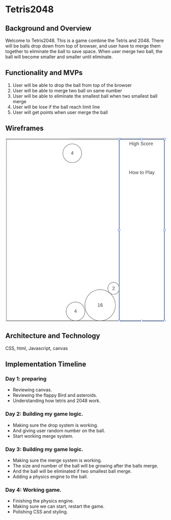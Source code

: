 # Tetris2048

## Background and Overview 

Welcome to Tetris2048. This is a game combine the Tetris and 2048. There will be balls drop down from top of browser, and user have to merge them together to eliminate the ball to save space. When user merge two ball, the ball will become smaller and smaller until eliminate.

## Functionality and MVPs 

1. User will be able to drop the ball from top of the browser
1. User will be able to merge two ball on same number 
1. User will be able to eliminate the smallest ball when two smallest ball merge
1. User will be lose if the ball reach limit line
1. User will get points when user merge the ball

## Wireframes 

![alt text](https://github.com/pockyhao518/First_JS_Game/blob/main/src/images/Screen%20Shot%202021-02-08%20at%202.20.22%20AM.png)

## Architecture and Technology 

CSS, html, Javascript, canvas

## Implementation Timeline 

### Day 1: preparing
* Reviewing canvas. 
* Reviewing the flappy Bird and asteroids. 
* Understanding how tetris and 2048 work.

### Day 2: Building my game logic.
* Making sure the drop system is working.
* And giving user random number on the ball.
* Start working merge system.

### Day 3: Building my game logic.
* Making sure the merge system is working.
* The size and number of the ball will be growing after the balls merge.
* And the ball will be eliminated if two smallest ball merge.
* Adding a physics engine to the ball.

### Day 4: Working game.
* Finishing the physics engine.
* Making sure we can start, restart the game.
* Polishing CSS and styling.


